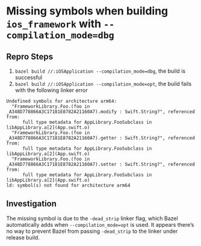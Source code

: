 # Missing symbols when building `ios_framework` with `--compilation_mode=dbg`

## Repro Steps
1. `bazel build //:iOSApplication --compilation_mode=dbg`, the build is successful
2. `bazel build //:iOSApplication --compilation_mode=opt`, the build fails with the following linker error
```
Undefined symbols for architecture arm64:
  "FrameworkLibrary.Foo.(foo in _A348D778866A3C17181E8782A21160A7).modify : Swift.String?", referenced from:
      full type metadata for AppLibrary.FooSubclass in libAppLibrary.a[2](App.swift.o)
  "FrameworkLibrary.Foo.(foo in _A348D778866A3C17181E8782A21160A7).getter : Swift.String?", referenced from:
      full type metadata for AppLibrary.FooSubclass in libAppLibrary.a[2](App.swift.o)
  "FrameworkLibrary.Foo.(foo in _A348D778866A3C17181E8782A21160A7).setter : Swift.String?", referenced from:
      full type metadata for AppLibrary.FooSubclass in libAppLibrary.a[2](App.swift.o)
ld: symbol(s) not found for architecture arm64
```

## Investigation
The missing symbol is due to the `-dead_strip` linker flag, which Bazel automatically adds when `--compilation_mode=opt` is used. It appears there’s no way to prevent Bazel from passing `-dead_strip` to the linker under release build.
